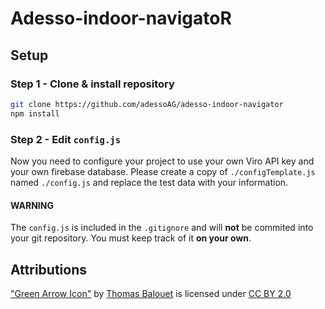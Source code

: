 # **A**desso-indoor-navigato**R**

## Setup

### Step 1 - Clone & install repository
```bash
git clone https://github.com/adessoAG/adesso-indoor-navigator
npm install
```

### Step 2 - Edit `config.js`
Now you need to configure your project to use your own Viro API key and your own firebase database. Please create a copy of `./configTemplate.js` named `./config.js` and replace the test data with your information.

#### WARNING
The `config.js` is included in the `.gitignore` and will **not** be commited into your git repository. You must keep track of it **on your own**.

## Attributions
["Green Arrow Icon"](https://poly.google.com/view/7eaXP_9tC-e) by [Thomas Balouet](https://poly.google.com/user/3hZPO-XRoBS) is licensed under [CC BY 2.0](https://creativecommons.org/licenses/by/2.0/)
